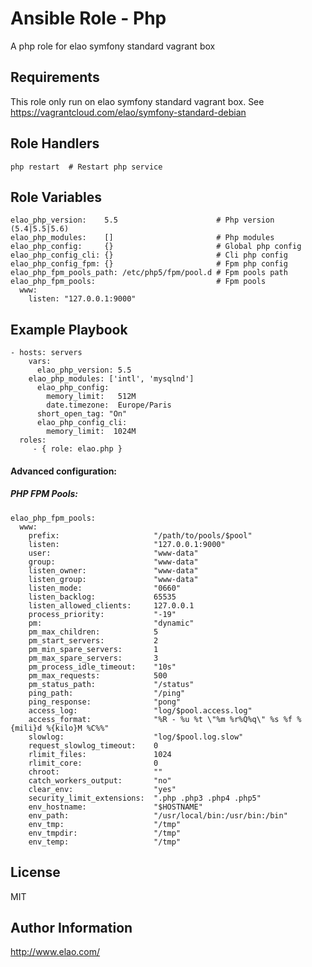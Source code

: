 Ansible Role - Php
==================

A php role for elao symfony standard vagrant box


Requirements
------------

This role only run on elao symfony standard vagrant box. See https://vagrantcloud.com/elao/symfony-standard-debian


Role Handlers
-------------

    php restart  # Restart php service

Role Variables
--------------

    elao_php_version:    5.5                      # Php version (5.4|5.5|5.6)
    elao_php_modules:    []                       # Php modules
    elao_php_config:     {}                       # Global php config
    elao_php_config_cli: {}                       # Cli php config
    elao_php_config_fpm: {}                       # Fpm php config
    elao_php_fpm_pools_path: /etc/php5/fpm/pool.d # Fpm pools path
    elao_php_fpm_pools:                           # Fpm pools
      www: 
        listen: "127.0.0.1:9000"    


Example Playbook
----------------

    - hosts: servers
	    vars:
	      elao_php_version: 5.5
        elao_php_modules: ['intl', 'mysqlnd']
	      elao_php_config:
	        memory_limit:   512M
	        date.timezone:  Europe/Paris
          short_open_tag: "On"
	      elao_php_config_cli:
	        memory_limit:  1024M
      roles:
         - { role: elao.php }


#### Advanced configuration:

##### PHP FPM Pools:

```
elao_php_fpm_pools:
  www:
    prefix:                     "/path/to/pools/$pool"
    listen:                     "127.0.0.1:9000"
    user:                       "www-data"
    group:                      "www-data"
    listen_owner:               "www-data"
    listen_group:               "www-data"
    listen_mode:                "0660"
    listen_backlog:             65535
    listen_allowed_clients:     127.0.0.1
    process_priority:           "-19"
    pm:                         "dynamic"
    pm_max_children:            5
    pm_start_servers:           2
    pm_min_spare_servers:       1
    pm_max_spare_servers:       3
    pm_process_idle_timeout:    "10s"
    pm_max_requests:            500
    pm_status_path:             "/status"
    ping_path:                  "/ping"
    ping_response:              "pong"
    access_log:                 "log/$pool.access.log"
    access_format:              "%R - %u %t \"%m %r%Q%q\" %s %f %{mili}d %{kilo}M %C%%"
    slowlog:                    "log/$pool.log.slow"
    request_slowlog_timeout:    0
    rlimit_files:               1024
    rlimit_core:                0
    chroot:                     ""
    catch_workers_output:       "no"
    clear_env:                  "yes"
    security_limit_extensions:  ".php .php3 .php4 .php5"
    env_hostname:               "$HOSTNAME"
    env_path:                   "/usr/local/bin:/usr/bin:/bin"
    env_tmp:                    "/tmp"
    env_tmpdir:                 "/tmp"
    env_temp:                   "/tmp"
```

License
-------

MIT

Author Information
------------------

http://www.elao.com/
